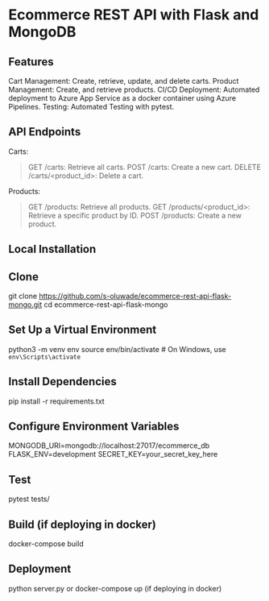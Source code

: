# Ecommerce REST API with Flask and MongoDB

## Features

Cart Management: Create, retrieve, update, and delete carts.
Product Management: Create, and retrieve products.
CI/CD Deployment: Automated deployment to Azure App Service as a docker container using Azure Pipelines.
Testing: Automated Testing with pytest.

## API Endpoints

Carts:
> GET /carts: Retrieve all carts.
> POST /carts: Create a new cart.
> DELETE /carts/<product_id>: Delete a cart.

Products:
> GET /products: Retrieve all products.
> GET /products/<product_id>: Retrieve a specific product by ID.
> POST /products: Create a new product.

## Local Installation

## Clone 
git clone https://github.com/s-oluwade/ecommerce-rest-api-flask-mongo.git
cd ecommerce-rest-api-flask-mongo

## Set Up a Virtual Environment
python3 -m venv env
source env/bin/activate  # On Windows, use `env\Scripts\activate`

## Install Dependencies
pip install -r requirements.txt

## Configure Environment Variables
MONGODB_URI=mongodb://localhost:27017/ecommerce_db
FLASK_ENV=development
SECRET_KEY=your_secret_key_here

## Test
pytest tests/

## Build (if deploying in docker)
docker-compose build

## Deployment
python server.py or docker-compose up (if deploying in docker)
